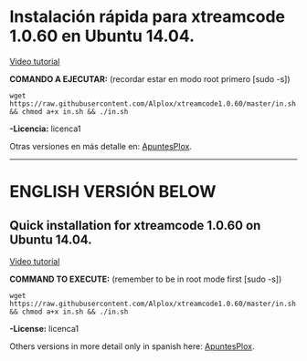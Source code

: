 # Instalación rápida para xtreamcode 1.0.60 en Ubuntu 14.04.

[Video tutorial](https://www.youtube.com/watch?v=CGWH5vEFqAE)

**COMANDO A EJECUTAR:** (recordar estar en modo root primero [sudo -s])

```
wget https://raw.githubusercontent.com/Alplox/xtreamcode1.0.60/master/in.sh && chmod a+x in.sh && ./in.sh
```
**-Licencia:** licenca1

Otras versiones en más detalle en: [ApuntesPlox](https://apuntesplox.blogspot.com/2018/09/como-instalar-xtreamcode-1060-ubuntu.html).


_______________________

# ENGLISH VERSIÓN BELOW
## Quick installation for xtreamcode 1.0.60 on Ubuntu 14.04.

[Video tutorial](https://www.youtube.com/watch?v=CGWH5vEFqAE)

**COMMAND TO EXECUTE:** (remember to be in root mode first [sudo -s])

```
wget https://raw.githubusercontent.com/Alplox/xtreamcode1.0.60/master/in.sh && chmod a+x in.sh && ./in.sh
```
**-License:** licenca1

Others versions in more detail only in spanish here: [ApuntesPlox](https://apuntesplox.blogspot.com/2018/09/como-instalar-xtreamcode-1060-ubuntu.html).
